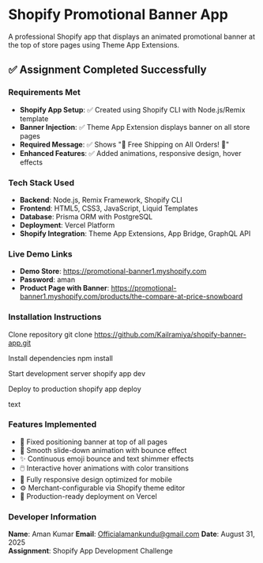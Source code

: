 # Shopify Promotional Banner App

A professional Shopify app that displays an animated promotional banner at the top of store pages using Theme App Extensions.

## ✅ Assignment Completed Successfully

### Requirements Met
- **Shopify App Setup**: ✅ Created using Shopify CLI with Node.js/Remix template
- **Banner Injection**: ✅ Theme App Extension displays banner on all store pages  
- **Required Message**: ✅ Shows "🎉 Free Shipping on All Orders! 🎉"
- **Enhanced Features**: ✅ Added animations, responsive design, hover effects

### Tech Stack Used
- **Backend**: Node.js, Remix Framework, Shopify CLI
- **Frontend**: HTML5, CSS3, JavaScript, Liquid Templates
- **Database**: Prisma ORM with PostgreSQL  
- **Deployment**: Vercel Platform
- **Shopify Integration**: Theme App Extensions, App Bridge, GraphQL API

### Live Demo Links
- **Demo Store**: https://promotional-banner1.myshopify.com
- **Password**: aman
- **Product Page with Banner**: https://promotional-banner1.myshopify.com/products/the-compare-at-price-snowboard

### Installation Instructions
Clone repository
git clone https://github.com/Kailramiya/shopify-banner-app.git

Install dependencies
npm install

Start development server
shopify app dev

Deploy to production
shopify app deploy

text

### Features Implemented
- 🎯 Fixed positioning banner at top of all pages
- 🎨 Smooth slide-down animation with bounce effect
- ✨ Continuous emoji bounce and text shimmer effects
- 🖱️ Interactive hover animations with color transitions
- 📱 Fully responsive design optimized for mobile
- ⚙️ Merchant-configurable via Shopify theme editor
- 🚀 Production-ready deployment on Vercel

### Developer Information
**Name**: Aman Kumar
**Email**: Officialamankundu@gmail.com
**Date**: August 31, 2025  
**Assignment**: Shopify App Development Challenge
